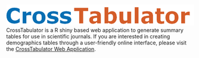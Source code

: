 ![CrossTabulator](www/crosstabulator_logo.png "CrossTabulator")
CrossTabulator is a R shiny based web application to generate summary tables for use in scientific journals. If you are interested in creating demographics tables through a user-friendly online interface, please visit the [CrossTabulator Web Application](https://serhan-yilmaz.shinyapps.io/crosstabulator/).

